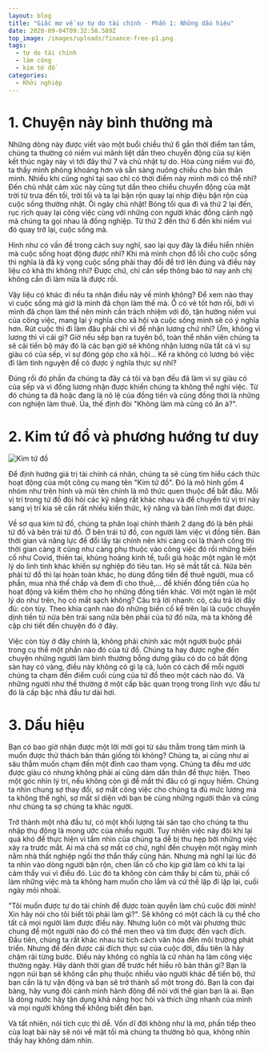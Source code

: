 ```yaml
---
layout: blog
title: "Giấc mơ về sự tự do tài chính - Phần 1: Những dấu hiệu"
date: 2020-09-04T09:32:58.589Z
top_image: /images/uploads/finance-free-p1.png
tags:
  - tự do tài chính
  - làm công
  - kim tứ đồ
categories:
  - Khởi nghiệp
---
```

# **1. Chuyện này bình thường mà**

  Những dòng này được viết vào một buổi chiều thứ 6 gần thời điểm tan tầm, chúng ta thường có niềm vui mãnh liệt dần theo chuyển động của sự kiện kết thúc ngày này vì tới đây thứ 7 và chủ nhật tự do. Hòa cùng niềm vui đó, ta thấy mình phóng khoáng hơn và sẵn sàng nuông chiều cho bản thân mình. Nhiều khi cũng nghĩ tại sao chỉ có thời điểm này mình mới có thể nhỉ? Đến chủ nhật cảm xúc này cũng tụt dần theo chiều chuyển động của mặt trời từ trưa đến tối, trời tối và ta lại bận rộn quay lại nhịp điệu bận rộn của cuộc sống thường nhật. Ôi ngày chủ nhật! Bóng tối qua đi và thứ 2 lại đến, rục rịch quay lại công việc cùng với những con người khác đồng cảnh ngộ mà chúng ta gọi nhau là đồng nghiệp. Từ thứ 2 đến thứ 6 đến khi niềm vui đó quay trở lại, cuộc sống mà.

<!-- more -->

  Hình như có vấn đề trong cách suy nghĩ, sao lại quy đây là điều hiển nhiên mà cuộc sống hoạt động được nhỉ? Khi mà mình chọn đổ lỗi cho cuộc sống thì nghĩa là đã kỳ vọng cuộc sống phải thay đổi để trở lên đúng và điều này liệu có khả thi không nhỉ? Được chứ, chỉ cần sếp thông báo từ nay anh chị không cần đi làm nữa là được rồi.

  Vậy liệu có khác đi nếu ta nhận điều này về mình không? Để xem nào thay vì cuộc sống mà giờ là mình đã chọn làm thế mà. Ồ có vẻ tốt hơn rồi, bởi vì mình đã chọn làm thế nên mình cần trách nhiệm với đó, tận hưởng niềm vui của công việc, mang lại ý nghĩa cho xã hội và cuộc sống mình sẽ có ý nghĩa hơn. Rút cuộc thì đi làm đâu phải chỉ vì để nhận lương chứ nhỉ? Ừm, không vì lương thì vì cái gì? Giờ nếu sếp bạn ra tuyên bố, toàn thể nhân viên chúng ta sẽ cải tiến bộ máy đó là các bạn giờ sẽ không nhận lương nữa tất cả vì sự giàu có của sếp, vì sự đóng góp cho xã hội... Kể ra không có lương bỏ việc đi làm tình nguyện để có được ý nghĩa thực sự nhỉ?

  Đúng rồi đó phần đa chúng ta đây cả tôi và bạn đều đã làm vì sự giàu có của sếp và vì đồng lương nhận được khiến chúng ta không thể nghỉ việc. Từ đó chúng ta đã hoặc đang là nô lệ của đồng tiền và cũng đồng thời là những con nghiện làm thuê. Ủa, thế định đòi "Không làm mà cũng có ăn à?".

# 2. Kim tứ đồ và phương hướng tư duy

![Kim tứ đồ](/images/uploads/30871-2c59be1cafd45d635c04257c50699a5a-ohaytv.jpg "Kim tứ đồ")

  Để định hướng giá trị tài chính cá nhân, chúng ta sẽ cùng tìm hiểu cách thức hoạt động của một công cụ mang tên "Kim tứ đồ". Đó là mô hình gồm 4 nhóm như trên hình và mũi tên chính là mô thức quen thuộc để bắt đầu. Mỗi vị trí trong tứ đồ đòi hỏi các kỹ năng rất khác nhau và để chuyển từ vị trí này sang vị trí kia sẽ cần rất nhiều kiến thức, kỹ năng và bản lĩnh mới đạt được.

  Về sơ qua kim tứ đồ, chúng ta phân loại chính thành 2 dạng đó là bên phải tứ đồ và bên trái tứ đồ. Ở bên trái tứ đồ, con người làm việc vì đồng tiền. Bán thời gian và năng lực để đổi lấy tài chính nên khi càng coi là thành công thì thời gian càng ít cũng như càng phụ thuộc vào công việc đó rồi những biến cố như Covid, thiên tai, khủng hoảng kinh tế, tuổi già hoặc một ngàn lẻ một lý do linh tinh khác khiến sự nghiệp đó tiêu tan. Họ sẽ mất tất cả. Nửa bên phải tứ đồ thì lại hoàn toàn khác, họ dùng đồng tiền để thuê người, mua cổ phần, mua nhà thế chấp và đem đi cho thuê,... để khiến đồng tiền của họ hoạt động và kiếm thêm cho họ những đồng tiền khác. Với một ngàn lẻ một lý do như trên, họ có mất sạch không? Câu trả lời nhanh: có, câu trả lời đầy đủ: còn tùy. Theo khía cạnh nào đó những biến cố kể trên lại là cuộc chuyển dịnh tiền từ nửa bên trái sang nửa bên phải của tứ đồ nữa, mà ta không đề cập chi tiết đến chuyện đó ở đây.

  Việc còn tùy ở đây chính là, không phải chính xác một người buộc phải trong cụ thể một phần nào đó của tứ đồ. Chúng ta hay được nghe đến chuyện những người làm bình thường bỗng dưng giàu có do có bất động sản hay có vàng, điều này không có gì lạ cả, luôn có cách để mỗi người chúng ta chạm đến điểm cuối cùng của tứ đồ theo một cách nào đó. Và những người như thế thường ở một cấp bậc quan trọng trong lĩnh vực đầu tư đó là cấp bậc nhà đầu tư dài hơi.

# 3. Dấu hiệu

  Bạn có bao giờ nhận được một lời mời gọi từ sâu thẳm trong tâm mình là muốn được thử thách bản thân giống tôi không? Chúng ta, ai cũng như ai sâu thẳm muốn chạm đến một đỉnh cao tham vọng. Chúng ta đều mơ ước được giàu có nhưng không phải ai cũng dám dấn thân để thực hiện. Theo một góc nhìn lý trí, nếu không còn gì để mất thì đâu có gì nguy hiểm. Chúng ta nhìn chung sợ thay đổi, sợ mất công việc cho chúng ta đủ mức lương mà ta không thể nghỉ, sợ mất sĩ diện với bạn bè cùng những người thân và cũng như chúng ta sợ chúng ta khác người. 

  Trở thành một nhà đầu tư, có một khối lượng tài sản tạo cho chúng ta thu nhập thụ động là mong ước của nhiều người. Tuy nhiên việc này đôi khi lại quá khó để thực hiện vì tầm nhìn của chúng ta dễ bị thu hẹp bởi những việc xảy ra trước mắt. Ai mà chả sợ mất cơ chứ, nghĩ đến chuyện một ngày mình nằm nhà thất nghiệp ngồi thơ thẩn thấy cũng hãn. Nhưng mà nghĩ lại lúc đó ta nhìn vào dòng người bận rộn, chen lấn cố cho kịp giờ làm có khi ta lại cảm thấy vui vì điều đó. Lúc đó ta không còn cảm thấy bị cầm tù, phải cố làm những việc mà ta không ham muốn cho lắm và cứ thế lặp đi lặp lại, cuối ngày mỏi nhoài.

  "Tôi muốn được tự do tài chính để được toàn quyền làm chủ cuộc đời mình! Xin hãy nói cho tôi biết tôi phải làm gì?". Sẽ không có một cách là cụ thể cho tất cả mọi người làm được điều này. Nhưng luôn có một vài phương thức chung để một người nào đó có thể men theo và tìm được đến vạch đích. Đầu tiên, chúng ta rất khác nhau từ tích cách văn hóa đến môi trường phát triển. Nhưng để đến được cái đích thực sự của cuộc đời, đầu tiên là hãy chậm rãi từng bước. Điều này không có nghĩa là cứ nhàn hạ làm công việc thường ngày. Hãy dành thời gian để trước hết hiểu rõ bản thân gì? Bạn là ngọn núi bạn sẽ không cần phụ thuộc nhiều vào người khác để tiến bộ, thứ bạn cần là tự vận động và bạn sẽ trở thành số một trong đó. Bạn là con đại bàng, hãy vung đôi cánh mình hành động để nói với thế gian bạn là ai. Bạn là dòng nước hãy tận dụng khả năng học hỏi và thích ứng nhanh của mình và mọi người không thể không biết đến bạn.

  Và tất nhiên, nói tích cực thì dễ. Vốn dĩ đời không như là mơ, phần tiếp theo của loạt bài này sẽ nói về mặt tối mà chúng ta thường bỏ qua, không nhìn thấy hay không dám nhìn.